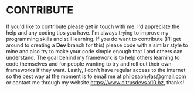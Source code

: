 # CONTRIBUTE
If you'd like to contribute please get in touch with me. I'd appreciate the help and any coding tips you have. I'm always trying to improve my programming skills and still learning. If you do want to contribute (I'll get around to creating a **Dev** branch for this) please code with a similar style to mine and also try to make your code simple enough that I and others can understand. The goal behind my framework is to help others learning to code themselves and for people wanting to try and roll out their own frameworks if they want. Lastly, I don't have regular access to the internet so the best way at the moment is to email me at <philosaphylas@gmail.com> or contact me through my website <https://www.citrusdevs.x10.bz>, thanks!
